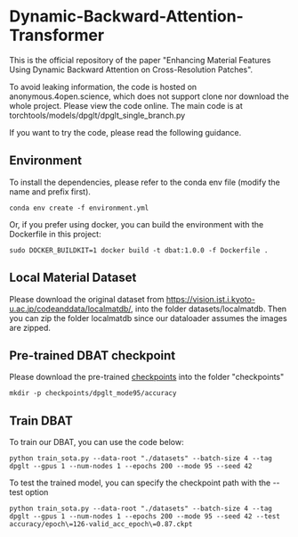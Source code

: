 # Dynamic-Backward-Attention-Transformer
This is the official repository of the paper "Enhancing Material Features Using Dynamic Backward Attention on Cross-Resolution Patches".

To avoid leaking information, the code is hosted on anonymous.4open.science, which does not support clone nor download the whole project. Please view the code online. The main code is at torchtools/models/dpglt/dpglt_single_branch.py

If you want to try the code, please read the following guidance.

## Environment

To install the dependencies, please refer to the conda env file (modify the name and prefix first).
```
conda env create -f environment.yml
```

Or, if you prefer using docker, you can build the environment with the Dockerfile in this project:

```
sudo DOCKER_BUILDKIT=1 docker build -t dbat:1.0.0 -f Dockerfile . 
```

## Local Material Dataset
Please download the original dataset from https://vision.ist.i.kyoto-u.ac.jp/codeanddata/localmatdb/, into the folder datasets/localmatdb. Then you can zip the folder localmatdb since our dataloader assumes the images are zipped.

## Pre-trained DBAT checkpoint
Please download the pre-trained [checkpoints](????) into the folder "checkpoints"
```
mkdir -p checkpoints/dpglt_mode95/accuracy
```


## Train DBAT
To train our DBAT, you can use the code below:
```
python train_sota.py --data-root "./datasets" --batch-size 4 --tag dpglt --gpus 1 --num-nodes 1 --epochs 200 --mode 95 --seed 42
```
To test the trained model, you can specify the checkpoint path with the --test option
```
python train_sota.py --data-root "./datasets" --batch-size 4 --tag dpglt --gpus 1 --num-nodes 1 --epochs 200 --mode 95 --seed 42 --test accuracy/epoch\=126-valid_acc_epoch\=0.87.ckpt
```
